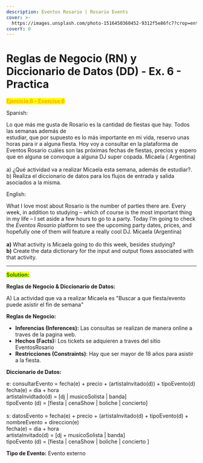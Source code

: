```yaml
---
description: Eventos Rosario | Rosario Events
cover: >-
  https://images.unsplash.com/photo-1516450360452-9312f5e86fc7?crop=entropy&cs=srgb&fm=jpg&ixid=M3wxOTcwMjR8MHwxfHNlYXJjaHwxMHx8cGFydHl8ZW58MHx8fHwxNzQ0OTE1NDUxfDA&ixlib=rb-4.0.3&q=85
coverY: 0
---
```


# Reglas de Negocio (RN) y Diccionario de Datos (DD) - Ex. 6 - Practica

<mark style="color:orange;">**Ejercicio 6 - Exercise 6**</mark>

Spanish:

Lo que más me gusta de Rosario es la cantidad de fiestas que hay. Todos las semanas además de\
estudiar, que por supuesto es lo más importante en mi vida, reservo unas horas para ir a alguna fiesta. Hoy&#x20;voy a consultar en la plataforma de Eventos Rosario cuáles son las próximas fechas de fiestas, precios y&#x20;espero que en alguna se convoque a alguna DJ super copada. Micaela ( Argentina)\
\
a) ¿Qué actividad va a realizar Micaela esta semana, además de estudiar?.\
b) Realiza el diccionario de datos para los flujos de entrada y salida asociados a la misma.

English:

What I love most about Rosario is the number of parties there are. Every week, in addition to studying – which of course is the most important thing in my life – I set aside a few hours to go to a party. Today I’m going to check the _Eventos Rosario_ platform to see the upcoming party dates, prices, and hopefully one of them will feature a really cool DJ. Micaela (Argentina)\
\
**a)** What activity is Micaela going to do this week, besides studying?\
**b)** Create the data dictionary for the input and output flows associated with that activity.

***

<mark style="color:green;">**Solution:**</mark>

**Reglas de Negocio & Diccionario de Datos:**

A) La actividad que va a realizar Micaela es "Buscar a que fiesta/evento puede asistir el fin de semana"&#x20;

**Reglas de Negocio:**

* **Inferencias (Inferences):** Las consultas se realizan de manera online a traves de la pagina web.&#x20;
* **Hechos (Facts):** Los tickets se adquieren a traves del sitio EventosRosario
* **Restricciones (Constraints)**:  Hay que ser mayor de 18 años para asistir a la fiesta.&#x20;

**Diccionario de Datos:**

e: consultarEvento = fecha(e) + precio + (artistaInvitado(d)) + tipoEvento(d)\
fecha(e) = dia + hora\
artistaInvidtado(d) = \[dj | musicoSolista | banda]\
tipoEvento (d) = \[fiesta | cenaShow | boliche | concierto]\
\
s: datosEvento = fecha(e) + precio + (artistaInvitado(d) + tipoEvento(d) + nombreEvento + direccion(e)\
fecha(e) = dia + hora\
artistaInvitado(d) = \[dj + musicoSolista | banda]\
tipoEvento (d) = \[fiesta | cenaShow | boliche | concierto ]

**Tipo de Evento:** Evento externo

